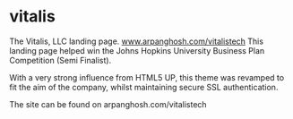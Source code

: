 # vitalis
The Vitalis, LLC landing page. www.arpanghosh.com/vitalistech
This landing page helped win the Johns Hopkins University Business Plan Competition (Semi Finalist).

With a very strong influence from HTML5 UP, this theme was revamped to fit the aim of the company,
whilst maintaining secure SSL authentication. 

The site can be found on arpanghosh.com/vitalistech
